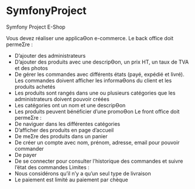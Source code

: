 # SymfonyProject
Symfony Project E-Shop

Vous devez réaliser une applicaƟon e-commerce.
Le back office doit permeƩre :
- D’ajouter des administrateurs
- D’ajouter des produits avec une descripƟon, un prix HT, un taux de TVA et des photos
- De gérer les commandes avec différents états (payé, expédié et livré). Les commandes
doivent afficher les informaƟons du client et les produits achetés
- Les produits sont rangés dans une ou plusieurs catégories que les administrateurs doivent
pouvoir créées
- Les catégories ont un nom et une descripƟon
- Les produits peuvent bénéficier d’une promoƟon
Le front office doit permeƩre :
- De naviguer dans les différentes catégories
- D’afficher des produits en page d’accueil
- De meƩre des produits dans un panier
- De créer un compte avec nom, prénom, adresse, email pour pouvoir commander
- De payer
- De se connecter pour consulter l’historique des commandes et suivre l’état des commandes
Limites :
- Nous considérons qu’il n’y a qu’un seul type de livraison
- Le paiement est limité au paiement par chèque
